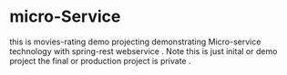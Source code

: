 # micro-Service
this is movies-rating demo projecting demonstrating Micro-service technology with spring-rest webservice .
Note this is just inital or demo project the final or production project is private . 
